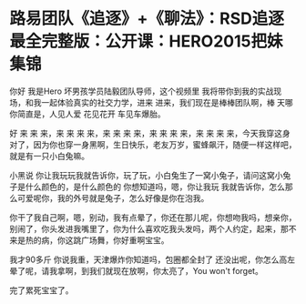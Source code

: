 # 路易团队《追逐》+《聊法》：RSD追逐最全完整版：公开课：HERO2015把妹集锦

你好 我是Hero 坏男孩学员陆毅团队导师，这个视频里 我将带你到我的实战现场，和我一起体验真实的社交力学，进来 进来，我们现在是棒棒团队啊，棒 天哪 你简直是，人见人爱 花见花开 车见车爆胎。

好 来 来 来，来 来 来 来，来 来 来 来，来 来 来 来，来 来 来 来，今天我穿这身对了，因为你也穿一身黑啊，生日快乐，老友万岁，蜜蜂飙汗，随便一样这样吧，就是有一只小白兔嘛。

小黑说 你让我玩玩我就告诉你，玩了玩，小白兔生了一窝小兔子，请问这窝小兔子是什么颜色的，是什么颜色的 你想知道吗，嗯，你让我玩 我就告诉你，怎么那么可爱呢你，我的外号就是兔子，怎么好像是你在泡我。

你干了我自己啊，嗯，别动，我有点晕了，你还在那儿呢，你想吻我吗，想亲你，别闹了，你头发进我嘴里了，你为什么喜欢吃我头发吗，两个人约定，起来，那不来是热的病，你这跳广场舞，你好重啊宝宝。

我才90多斤 你说我重，天津爆炸你知道吗，包圈都全封了 还没出呢，你怎么高左晕了呢，请我拿啊，到我们就现在放啊，你太亮了，You won't forget。

完了累死宝宝了。